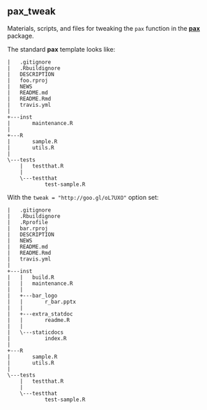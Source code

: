 ## pax_tweak

Materials, scripts, and files for tweaking the `pax` function in the [**pax**](https://github.com/trinker/pax) package.

The standard **pax** template looks like:

```
|   .gitignore
|   .Rbuildignore
|   DESCRIPTION
|   foo.rproj
|   NEWS
|   README.md
|   README.Rmd
|   travis.yml
|   
+---inst
|       maintenance.R
|       
+---R
|       sample.R
|       utils.R
|       
\---tests
    |   testthat.R
    |   
    \---testthat
            test-sample.R
```

With the `tweak = "http://goo.gl/oL7UXO"` option set:

```
|   .gitignore
|   .Rbuildignore
|   .Rprofile
|   bar.rproj
|   DESCRIPTION
|   NEWS
|   README.md
|   README.Rmd
|   travis.yml
|   
+---inst
|   |   build.R
|   |   maintenance.R
|   |   
|   +---bar_logo
|   |       r_bar.pptx
|   |       
|   +---extra_statdoc
|   |       readme.R
|   |       
|   \---staticdocs
|           index.R
|           
+---R
|       sample.R
|       utils.R
|       
\---tests
    |   testthat.R
    |   
    \---testthat
            test-sample.R
```
